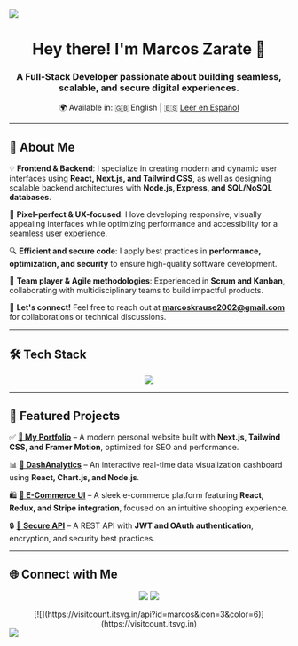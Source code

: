 <!-- Horizontal Divider -->
<img src="https://user-images.githubusercontent.com/73097560/115834477-dbab4500-a447-11eb-908a-139a6edaec5c.gif">

<h1 align="center">Hey there! I'm Marcos Zarate 👋</h1>
<h3 align="center">A Full-Stack Developer passionate about building seamless, scalable, and secure digital experiences.</h3>

<p align="center">
    🌍 Available in:  
    🇬🇧 English | 🇪🇸 <a href="https://github.com/tuusuario/tu-repo-espanol" target="_blank">Leer en Español</a>
</p>

---

## 🚀 About Me  
💡 **Frontend & Backend**: I specialize in creating modern and dynamic user interfaces using **React, Next.js, and Tailwind CSS**, as well as designing scalable backend architectures with **Node.js, Express, and SQL/NoSQL databases**.  

🎨 **Pixel-perfect & UX-focused**: I love developing responsive, visually appealing interfaces while optimizing performance and accessibility for a seamless user experience.  

🔍 **Efficient and secure code**: I apply best practices in **performance, optimization, and security** to ensure high-quality software development.  

📌 **Team player & Agile methodologies**: Experienced in **Scrum and Kanban**, collaborating with multidisciplinary teams to build impactful products.  

📩 **Let's connect!** Feel free to reach out at **[marcoskrause2002@gmail.com](mailto:marcoskrause2002@gmail.com)** for collaborations or technical discussions.  

---

## 🛠️ Tech Stack  
<p align="center">
    <img src="https://skillicons.dev/icons?i=html,css,js,ts,react,nextjs,tailwind,materialui,sass,nodejs,bun,vite,express,prisma,django,flask,mongodb,postgres,jest,postman,docker,firebase,supabase,figma,linux,git,github,vscode&perline=7">
</p>

---

## 🚀 Featured Projects  
✅ **[🔗 My Portfolio](https://miportafolio.com)** – A modern personal website built with **Next.js, Tailwind CSS, and Framer Motion**, optimized for SEO and performance.  

📊 **[🔗 DashAnalytics](https://github.com/marcos/dashanalytics)** – An interactive real-time data visualization dashboard using **React, Chart.js, and Node.js**.  

🛍️ **[🔗 E-Commerce UI](https://github.com/marcos/ecommerce-ui)** – A sleek e-commerce platform featuring **React, Redux, and Stripe integration**, focused on an intuitive shopping experience.  

🔒 **[🔗 Secure API](https://github.com/marcos/api-security)** – A REST API with **JWT and OAuth authentication**, encryption, and security best practices.  

---

## 🌐 Connect with Me  
<p align="center">
  <a href="https://linkedin.com/in/tuusuario" target="_blank"><img src="https://img.shields.io/badge/LinkedIn-blue?style=for-the-badge&logo=linkedin"></a>
  <a href="mailto:marcoskrause2002@gmail.com"><img src="https://img.shields.io/badge/Email-red?style=for-the-badge&logo=gmail"></a>
</p>

<!-- Profile visit count -->
<div align="center">
  [![](https://visitcount.itsvg.in/api?id=marcos&icon=3&color=6)](https://visitcount.itsvg.in)
</div>

<!-- Horizontal Divider -->
<img src="https://user-images.githubusercontent.com/73097560/115834477-dbab4500-a447-11eb-908a-139a6edaec5c.gif">
